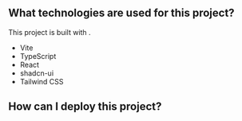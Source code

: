 
## What technologies are used for this project?
This project is built with .
- Vite
- TypeScript
- React
- shadcn-ui
- Tailwind CSS
## How can I deploy this project?
